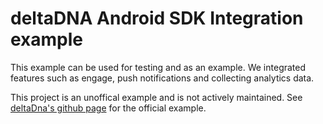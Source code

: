 # deltaDNA Android SDK Integration example

This example can be used for testing and as an example. We integrated features such as engage, push notifications and collecting analytics data. 

This project is an unoffical example and is not actively maintained. See [deltaDna's github page][1] for the official example.

[1]:https://github.com/deltaDNA/android-sdk/
